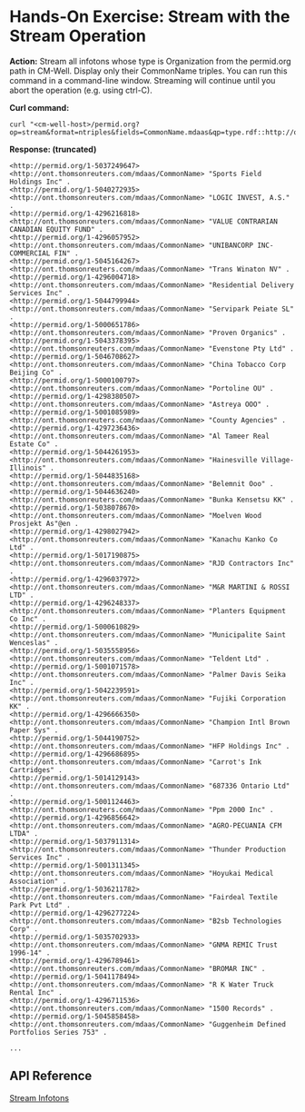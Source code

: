 # Hands-On Exercise: Stream with the Stream Operation #

**Action:** Stream all infotons whose type is Organization from the permid.org path in CM-Well. Display only their CommonName triples. You can run this command in a command-line window. Streaming will continue until you abort the operation (e.g. using ctrl-C).

**Curl command:**

    curl "<cm-well-host>/permid.org?op=stream&format=ntriples&fields=CommonName.mdaas&qp=type.rdf::http://ont.thomsonreuters.com/mdaas/Organization"

**Response: (truncated)**

    <http://permid.org/1-5037249647> <http://ont.thomsonreuters.com/mdaas/CommonName> "Sports Field Holdings Inc" .
    <http://permid.org/1-5040272935> <http://ont.thomsonreuters.com/mdaas/CommonName> "LOGIC INVEST, A.S." .
    <http://permid.org/1-4296216818> <http://ont.thomsonreuters.com/mdaas/CommonName> "VALUE CONTRARIAN CANADIAN EQUITY FUND" .
    <http://permid.org/1-4296057952> <http://ont.thomsonreuters.com/mdaas/CommonName> "UNIBANCORP INC-COMMERCIAL FIN" .
    <http://permid.org/1-5045164267> <http://ont.thomsonreuters.com/mdaas/CommonName> "Trans Winaton NV" .
    <http://permid.org/1-4296004718> <http://ont.thomsonreuters.com/mdaas/CommonName> "Residential Delivery Services Inc" .
    <http://permid.org/1-5044799944> <http://ont.thomsonreuters.com/mdaas/CommonName> "Servipark Peiate SL" .
    <http://permid.org/1-5000651786> <http://ont.thomsonreuters.com/mdaas/CommonName> "Proven Organics" .
    <http://permid.org/1-5043378395> <http://ont.thomsonreuters.com/mdaas/CommonName> "Evenstone Pty Ltd" .
    <http://permid.org/1-5046708627> <http://ont.thomsonreuters.com/mdaas/CommonName> "China Tobacco Corp Beijing Co" .
    <http://permid.org/1-5000100797> <http://ont.thomsonreuters.com/mdaas/CommonName> "Portoline OU" .
    <http://permid.org/1-4298380507> <http://ont.thomsonreuters.com/mdaas/CommonName> "Astreya OOO" .
    <http://permid.org/1-5001085989> <http://ont.thomsonreuters.com/mdaas/CommonName> "County Agencies" .
    <http://permid.org/1-4297236436> <http://ont.thomsonreuters.com/mdaas/CommonName> "Al Tameer Real Estate Co" .
    <http://permid.org/1-5044261953> <http://ont.thomsonreuters.com/mdaas/CommonName> "Hainesville Village-Illinois" .
    <http://permid.org/1-5044835168> <http://ont.thomsonreuters.com/mdaas/CommonName> "Belemnit Ooo" .
    <http://permid.org/1-5044636240> <http://ont.thomsonreuters.com/mdaas/CommonName> "Bunka Kensetsu KK" .
    <http://permid.org/1-5038078670> <http://ont.thomsonreuters.com/mdaas/CommonName> "Moelven Wood Prosjekt As"@en .
    <http://permid.org/1-4298027942> <http://ont.thomsonreuters.com/mdaas/CommonName> "Kanachu Kanko Co Ltd" .
    <http://permid.org/1-5017190875> <http://ont.thomsonreuters.com/mdaas/CommonName> "RJD Contractors Inc" .
    <http://permid.org/1-4296037972> <http://ont.thomsonreuters.com/mdaas/CommonName> "M&R MARTINI & ROSSI LTD" .
    <http://permid.org/1-4296248337> <http://ont.thomsonreuters.com/mdaas/CommonName> "Planters Equipment Co Inc" .
    <http://permid.org/1-5000610829> <http://ont.thomsonreuters.com/mdaas/CommonName> "Municipalite Saint Wenceslas" .
    <http://permid.org/1-5035558956> <http://ont.thomsonreuters.com/mdaas/CommonName> "Teldent Ltd" .
    <http://permid.org/1-5001071578> <http://ont.thomsonreuters.com/mdaas/CommonName> "Palmer Davis Seika Inc" .
    <http://permid.org/1-5042239591> <http://ont.thomsonreuters.com/mdaas/CommonName> "Fujiki Corporation KK" .
    <http://permid.org/1-4296666350> <http://ont.thomsonreuters.com/mdaas/CommonName> "Champion Intl Brown Paper Sys" .
    <http://permid.org/1-5044190752> <http://ont.thomsonreuters.com/mdaas/CommonName> "HFP Holdings Inc" .
    <http://permid.org/1-4296686895> <http://ont.thomsonreuters.com/mdaas/CommonName> "Carrot's Ink Cartridges" .
    <http://permid.org/1-5014129143> <http://ont.thomsonreuters.com/mdaas/CommonName> "687336 Ontario Ltd" .
    <http://permid.org/1-5001124463> <http://ont.thomsonreuters.com/mdaas/CommonName> "Ppm 2000 Inc" .
    <http://permid.org/1-4296856642> <http://ont.thomsonreuters.com/mdaas/CommonName> "AGRO-PECUANIA CFM LTDA" .
    <http://permid.org/1-5037911314> <http://ont.thomsonreuters.com/mdaas/CommonName> "Thunder Production Services Inc" .
    <http://permid.org/1-5001311345> <http://ont.thomsonreuters.com/mdaas/CommonName> "Hoyukai Medical Association" .
    <http://permid.org/1-5036211782> <http://ont.thomsonreuters.com/mdaas/CommonName> "Fairdeal Textile Park Pvt Ltd" .
    <http://permid.org/1-4296277224> <http://ont.thomsonreuters.com/mdaas/CommonName> "B2sb Technologies Corp" .
    <http://permid.org/1-5035702933> <http://ont.thomsonreuters.com/mdaas/CommonName> "GNMA REMIC Trust 1996-14" .
    <http://permid.org/1-4296789461> <http://ont.thomsonreuters.com/mdaas/CommonName> "BROMAR INC" .
    <http://permid.org/1-5041178494> <http://ont.thomsonreuters.com/mdaas/CommonName> "R K Water Truck Rental Inc" .
    <http://permid.org/1-4296711536> <http://ont.thomsonreuters.com/mdaas/CommonName> "1500 Records" .
    <http://permid.org/1-5045858458> <http://ont.thomsonreuters.com/mdaas/CommonName> "Guggenheim Defined Portfolios Series 753" .
    
    ...
        
## API Reference ##
[Stream Infotons](API.Stream.StreamInfotons.md)
